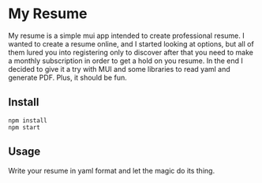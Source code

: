# My Resume

My resume is a simple mui app intended to create professional resume. I wanted to create a resume online, and I started 
looking at options, but all of them lured you into registering only to discover after that you need to make a monthly
subscription in order to get a hold on you resume. In the end I decided to give it a try with MUI and some libraries to 
read yaml and generate PDF. Plus, it should be fun.

## Install

```
npm install
npm start
```

## Usage
Write your resume in yaml format and let the magic do its thing.
